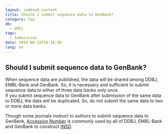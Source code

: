 ```yaml
---
layout: indexed_content
title: Should I submit sequence data to GenBank?
category: faq
db:
  - ddbj
tags: 
  - Submission
date: 2014-06-19T18:18:48
lang: en
---
```


## Should I submit sequence data to GenBank?

<p>When sequence data are published, the data will be shared among DDBJ, EMBL-Bank and GenBank. So, it is necessary and sufficient to submit sequence data to either of three data banks only once. <br>If you submit sequence data to GenBank after submission of the same data to DDBJ, the data will be duplicated. So, do not submit the same data to two or more data banks. </p>
<p>Though some journals instruct to authors to submit sequence data to GenBank, <a href="/acc_def-e.html">Accession Number</a> is commonly used by all of DDBJ, EMBL-Bank and GenBank to construct <a href="/insdc-e.html">INSD</a>. </p>